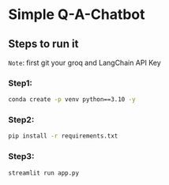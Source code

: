 # Simple Q-A-Chatbot

## Steps to run it

`Note`: first git your groq and LangChain API Key

### Step1:
```bash
conda create -p venv python==3.10 -y
```

### Step2:
```bash
pip install -r requirements.txt
```

### Step3:
```bash
streamlit run app.py
```